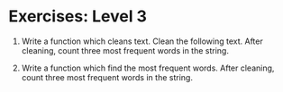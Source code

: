 # Exercises: Level 3

1. Write a function which cleans text. Clean the following text. After cleaning, count three most frequent words in the string.

2. Write a function which find the most frequent words. After cleaning, count three most frequent words in the string.